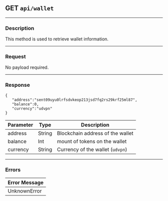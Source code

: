 ## GET `api/wallet`

---

### Description

This method is used to retrieve wallet information.

---

### Request

No payload required.

---

### Response

```
{
   "address":"sent09uyu0lrfsdvkeop213jsd7fq2rs29krf25ml87",
   "balance":0,
   "currency":"udvpn"
}
```

| Parameter                       | Type        | Description                                         |
|---------------------------------|-------------|-----------------------------------------------------|
| address                         | String      | Blockchain address of the wallet                    |
| balance                         | Int         | mount of tokens on the wallet                       |
| currency                        | String      | Currency of the wallet (`udvpn`)                    |

---

### Errors

| Error Message                   |
|---------------------------------|
| UnknownError                    |
